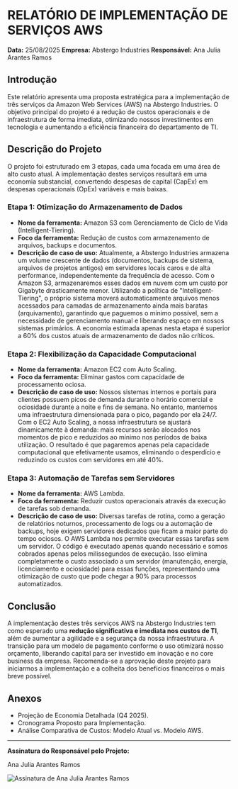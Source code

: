 # RELATÓRIO DE IMPLEMENTAÇÃO DE SERVIÇOS AWS

**Data:** 25/08/2025
**Empresa:** Abstergo Industries 
**Responsável:** Ana Julia Arantes Ramos

## Introdução
Este relatório apresenta uma proposta estratégica para a implementação de três serviços da Amazon Web Services (AWS) na Abstergo Industries. O objetivo principal do projeto é a redução de custos operacionais e de infraestrutura de forma imediata, otimizando nossos investimentos em tecnologia e aumentando a eficiência financeira do departamento de TI.

## Descrição do Projeto
O projeto foi estruturado em 3 etapas, cada uma focada em uma área de alto custo atual. A implementação destes serviços resultará em uma economia substancial, convertendo despesas de capital (CapEx) em despesas operacionais (OpEx) variáveis e mais baixas.

### Etapa 1: Otimização do Armazenamento de Dados
- **Nome da ferramenta:** Amazon S3 com Gerenciamento de Ciclo de Vida (Intelligent-Tiering).
- **Foco da ferramenta:** Redução de custos com armazenamento de arquivos, backups e documentos.
- **Descrição de caso de uso:** Atualmente, a Abstergo Industries armazena um volume crescente de dados (documentos, backups de sistema, arquivos de projetos antigos) em servidores locais caros e de alta performance, independentemente da frequência de acesso. Com o Amazon S3, armazenaremos esses dados em nuvem com um custo por Gigabyte drasticamente menor. Utilizando a política de "Intelligent-Tiering", o próprio sistema moverá automaticamente arquivos menos acessados para camadas de armazenamento ainda mais baratas (arquivamento), garantindo que paguemos o mínimo possível, sem a necessidade de gerenciamento manual e liberando espaço em nossos sistemas primários. A economia estimada apenas nesta etapa é superior a 60% dos custos atuais de armazenamento de dados não críticos.

### Etapa 2: Flexibilização da Capacidade Computacional
- **Nome da ferramenta:** Amazon EC2 com Auto Scaling.
- **Foco da ferramenta:** Eliminar gastos com capacidade de processamento ociosa.
- **Descrição de caso de uso:** Nossos sistemas internos e portais para clientes possuem picos de demanda durante o horário comercial e ociosidade durante a noite e fins de semana. No entanto, mantemos uma infraestrutura dimensionada para o pico, pagando por ela 24/7. Com o EC2 Auto Scaling, a nossa infraestrutura se ajustará dinamicamente à demanda: mais recursos serão alocados nos momentos de pico e reduzidos ao mínimo nos períodos de baixa utilização. O resultado é que pagaremos apenas pela capacidade computacional que efetivamente usamos, eliminando o desperdício e reduzindo os custos com servidores em até 40%.

### Etapa 3: Automação de Tarefas sem Servidores
- **Nome da ferramenta:** AWS Lambda.
- **Foco da ferramenta:** Reduzir custos operacionais através da execução de tarefas sob demanda.
- **Descrição de caso de uso:** Diversas tarefas de rotina, como a geração de relatórios noturnos, processamento de logs ou a automação de backups, hoje exigem servidores dedicados que ficam a maior parte do tempo ociosos. O AWS Lambda nos permite executar essas tarefas sem um servidor. O código é executado apenas quando necessário e somos cobrados apenas pelos milissegundos de execução. Isso elimina completamente o custo associado a um servidor (manutenção, energia, licenciamento e ociosidade) para essas funções, representando uma otimização de custo que pode chegar a 90% para processos automatizados.

## Conclusão
A implementação destes três serviços AWS na Abstergo Industries tem como esperado uma **redução significativa e imediata nos custos de TI**, além de aumentar a agilidade e a segurança da nossa infraestrutura. A transição para um modelo de pagamento conforme o uso otimizará nosso orçamento, liberando capital para ser investido em inovação e no core business da empresa. Recomenda-se a aprovação deste projeto para iniciarmos a implementação e a colheita dos benefícios financeiros o mais breve possível.

## Anexos

- Projeção de Economia Detalhada (Q4 2025).
- Cronograma Proposto para Implementação.
- Análise Comparativa de Custos: Modelo Atual vs. Modelo AWS.

---

**Assinatura do Responsável pelo Projeto:**

Ana Julia Arantes Ramos

![Assinatura de Ana Julia Arantes Ramos](https://drive.google.com/file/d/1fFLQpGNBXbbLcEtoIgsD67jIHJIYwHUn/view?usp=sharing)

